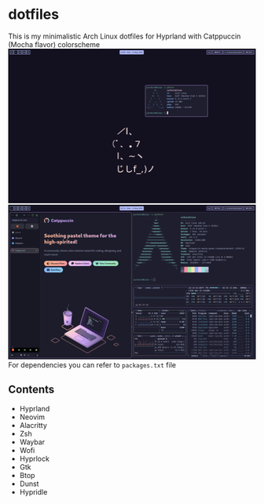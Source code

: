 # dotfiles
This is my minimalistic Arch Linux dotfiles for Hyprland with Catppuccin (Mocha flavor) colorscheme
![](assets/first.png)
![](assets/second.png)
For dependencies you can refer to `packages.txt` file

## Contents
- Hyprland
- Neovim
- Alacritty
- Zsh
- Waybar
- Wofi
- Hyprlock
- Gtk
- Btop
- Dunst
- Hypridle
